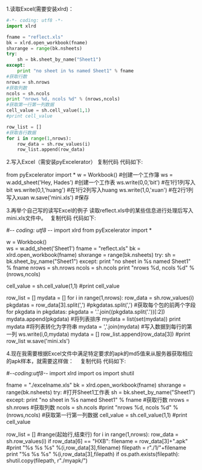 1.读取Excel(需要安装xlrd)：
```python
#-*- coding: utf8 -*-
import xlrd

fname = "reflect.xls"
bk = xlrd.open_workbook(fname)
shxrange = range(bk.nsheets)
try:
    sh = bk.sheet_by_name("Sheet1")
except:
    print "no sheet in %s named Sheet1" % fname
#获取行数
nrows = sh.nrows
#获取列数
ncols = sh.ncols
print "nrows %d, ncols %d" % (nrows,ncols)
#获取第一行第一列数据 
cell_value = sh.cell_value(1,1)
#print cell_value

row_list = []
#获取各行数据
for i in range(1,nrows):
    row_data = sh.row_values(i)
    row_list.append(row_data)
```
2.写入Excel（需安装pyExcelerator）
复制代码 代码如下:

from pyExcelerator import *
w = Workbook()     #创建一个工作簿
ws = w.add_sheet('Hey, Hades')     #创建一个工作表
ws.write(0,0,'bit')    #在1行1列写入bit
ws.write(0,1,'huang')  #在1行2列写入huang
ws.write(1,0,'xuan')   #在2行1列写入xuan
w.save('mini.xls')     #保存

3.再举个自己写的读写Excel的例子
读取reflect.xls中的某些信息进行处理后写入mini.xls文件中。　
复制代码 代码如下:

#-*- coding: utf8 -*-
import xlrd
from pyExcelerator import *  

w = Workbook()  
ws = w.add_sheet('Sheet1') 
fname = "reflect.xls"
bk = xlrd.open_workbook(fname)
shxrange = range(bk.nsheets)
try:
    sh = bk.sheet_by_name("Sheet1")
except:
    print "no sheet in %s named Sheet1" % fname
nrows = sh.nrows
ncols = sh.ncols
print "nrows %d, ncols %d" % (nrows,ncols)

cell_value = sh.cell_value(1,1)
#print cell_value

row_list = []
mydata = []
for i in range(1,nrows):
    row_data = sh.row_values(i)
    pkgdatas = row_data[3].split(',')
    #pkgdatas.split(',')
    #获取每个包的前两个字段
    for pkgdata in pkgdatas:
        pkgdata = '.'.join((pkgdata.split('.'))[:2])
        mydata.append(pkgdata)
    #将列表排序
    mydata = list(set(mydata))
    print mydata
    #将列表转化为字符串
    mydata = ','.join(mydata)
    #写入数据到每行的第一列
    ws.write(i,0,mydata)
    mydata = []
    row_list.append(row_data[3])
#print row_list
w.save('mini.xls')

4.现在我需要根据Excel文件中满足特定要求的apk的md5值来从服务器获取相应的apk样本，就需要这样做：　
复制代码 代码如下:

#-*-coding:utf8-*-
import xlrd
import os
import shutil

fname = "./excelname.xls"
bk = xlrd.open_workbook(fname)
shxrange = range(bk.nsheets)
try:
    #打开Sheet1工作表
    sh = bk.sheet_by_name("Sheet1")
except:
    print "no sheet in %s named Sheet1" % fname
#获取行数
nrows = sh.nrows
#获取列数
ncols = sh.ncols
#print "nrows %d, ncols %d" % (nrows,ncols)
#获取第一行第一列数据
cell_value = sh.cell_value(1,1)
#print cell_value

row_list = []
#range(起始行,结束行)
for i in range(1,nrows):
    row_data = sh.row_values(i)
    if row_data[6] == "HXB":
        filename = row_data[3]+".apk"
        #print "%s  %s  %s" %(i,row_data[3],filename)
        filepath = r"./1/"+filename
        print "%s  %s  %s" %(i,row_data[3],filepath)
        if os.path.exists(filepath):
            shutil.copy(filepath, r"./myapk/")

